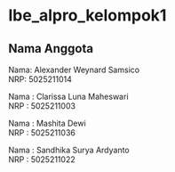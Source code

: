 # lbe_alpro_kelompok1

## Nama Anggota

Nama: Alexander Weynard Samsico\
NRP: 5025211014

Nama  : Clarissa Luna Maheswari\
NRP   : 5025211003

Nama  : Mashita Dewi\
NRP   : 5025211036

Nama  : Sandhika Surya Ardyanto\
NRP   : 5025211022
